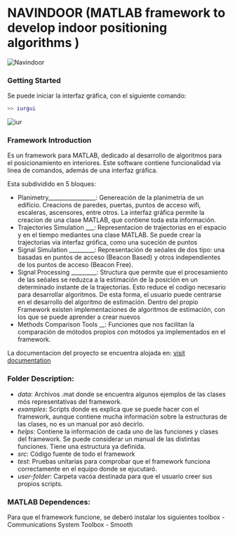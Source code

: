 
# NAVINDOOR (MATLAB framework to develop indoor positioning algorithms )

![Navindoor](https://raw.githubusercontent.com/DeustoTech/navindoor/master/imgs/logo.png)

### Getting Started 

Se puede iniciar la interfaz gráfica, con el siguiente comando:

```matlab
>> iurgui
```
![iur](https://raw.githubusercontent.com/DeustoTech/navindoor/master/imgs/iur-open.gif)

### Framework Introduction
Es un framework para MATLAB, dedicado al desarrollo de algoritmos para el posicionamiento en interiores. Este software contiene funcionalidad 
via linea de comandos, además de una interfaz gráfica. 

 Esta subdividido en 5 bloques:
- Planimetry_________________: Genereación de la planimetría de un edificio. Creacions de paredes, puertas, puntos de acceso wifi, 
                                escaleras, ascensores, entre otros. La interfaz gráfica permite la creacion de una clase MATLAB, que contiene
                                toda esta información.
- Trajectories Simulation ___: Representacion de trajectorias en el espacio y en el tiempo mediantes una clase MATLAB. Se puede crear la trajectorias
                                via interfaz grófica, como una suceción de puntos 
- Signal Simulation _________: Representación de seóales de dos tipo: una basadas en puntos de acceso (Beacon Based) y otros independientes de los puntos
                                de acceso (Beacon Free).
- Signal Processing _________: Structura que permite que el procesamiento de las seóales se reduzca a la estimación de la posición en un determinado 
                                instante de la trajectorias. Esto reduce el codigo necesario para desarrollar algoritmos. De esta forma, el usuario 
                                puede centrarse en el desarrollo del algoritmo de estimación. Dentro del propio Framework existen implementaciones de 
                                algoritmos de estimación, con los que se puede aprender a crear nuevos
- Methods Comparison Tools __: Funciones que nos facilitan la comparación de mótodos propios con mótodos ya implementados en el framework. 

La documentacion del proyecto se encuentra alojada en: [visit documentation]("https://navindoor-doc.herokuapp.com/")


### Folder Description:
- *data*: Archivos .mat donde se encuentra algunos ejemplos de las clases mós representativas del framework. 
- *examples*: Scripts donde es explica que se puede hacer con el framework, aunque contiene mucha información sobre 
  la estructuras de las clases, no es un manual por asó decirlo. 
- *helps*: Contiene la información de cada uno de las funciones y clases del framework. Se puede considerar un
  manual de las distintas funciones. Tiene una estructura ya definida.
- *src*: Código fuente de todo el framework
- *test*: Pruebas unitarias para comprobar que el framework funciona correctamente en el equipo donde se ejucutaró.
- *user-folder*: Carpeta vacóa destinada para que el usuario creer sus propios scripts.

### MATLAB Dependences:
Para que el framework funcione, se deberó instalar los siguientes toolbox 
    - Communications System Toolbox 
    - Smooth 